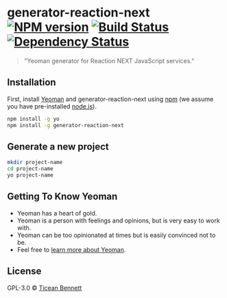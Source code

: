 # generator-reaction-next [![NPM version][npm-image]][npm-url] [![Build Status][travis-image]][travis-url] [![Dependency Status][daviddm-image]][daviddm-url]
> &#34;Yeoman generator for Reaction NEXT JavaScript services.&#34;

## Installation

First, install [Yeoman](http://yeoman.io) and generator-reaction-next using [npm](https://www.npmjs.com/) (we assume you have pre-installed [node.js](https://nodejs.org/)).

```bash
npm install -g yo
npm install -g generator-reaction-next
```

## Generate a new project

```bash
mkdir project-name
cd project-name
yo project-name
```

## Getting To Know Yeoman

 * Yeoman has a heart of gold.
 * Yeoman is a person with feelings and opinions, but is very easy to work with.
 * Yeoman can be too opinionated at times but is easily convinced not to be.
 * Feel free to [learn more about Yeoman](http://yeoman.io/).

## License

GPL-3.0 © [Ticean Bennett](https://reactioncommerce.com)


[npm-image]: https://badge.fury.io/js/generator-reaction-next.svg
[npm-url]: https://npmjs.org/package/generator-reaction-next
[travis-image]: https://travis-ci.org/reactioncommerce/generator-reaction-next.svg?branch=master
[travis-url]: https://travis-ci.org/reactioncommerce/generator-reaction-next
[daviddm-image]: https://david-dm.org/reactioncommerce/generator-reaction-next.svg?theme=shields.io
[daviddm-url]: https://david-dm.org/reactioncommerce/generator-reaction-next
